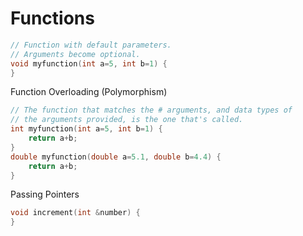 # Functions

```cpp
// Function with default parameters.
// Arguments become optional.
void myfunction(int a=5, int b=1) {
}
```

Function Overloading (Polymorphism)

```cpp
// The function that matches the # arguments, and data types of
// the arguments provided, is the one that's called.
int myfunction(int a=5, int b=1) {
	return a+b;
}
double myfunction(double a=5.1, double b=4.4) {
	return a+b;
}
```

Passing Pointers

```cpp
void increment(int &number) {
}
```